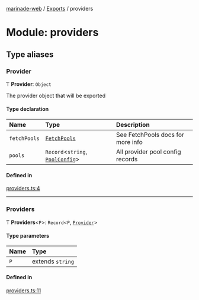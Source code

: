 [marinade-web](../README.md) / [Exports](../modules.md) / providers

# Module: providers

## Type aliases

### Provider

Ƭ **Provider**: `Object`

The provider object that will be exported

#### Type declaration

| Name | Type | Description |
| :------ | :------ | :------ |
| `fetchPools` | [`FetchPools`](pool.md#fetchpools) | See FetchPools docs for more info |
| `pools` | `Record`<`string`, [`PoolConfig`](../interfaces/pool.PoolConfig.md)\> | All provider pool config records |

#### Defined in

[providers.ts:4](https://github.com/marinade-finance/marinade-web/blob/3661e26/src/services/domain/providers.ts#L4)

___

### Providers

Ƭ **Providers**<`P`\>: `Record`<`P`, [`Provider`](providers.md#provider)\>

#### Type parameters

| Name | Type |
| :------ | :------ |
| `P` | extends `string` |

#### Defined in

[providers.ts:11](https://github.com/marinade-finance/marinade-web/blob/3661e26/src/services/domain/providers.ts#L11)
